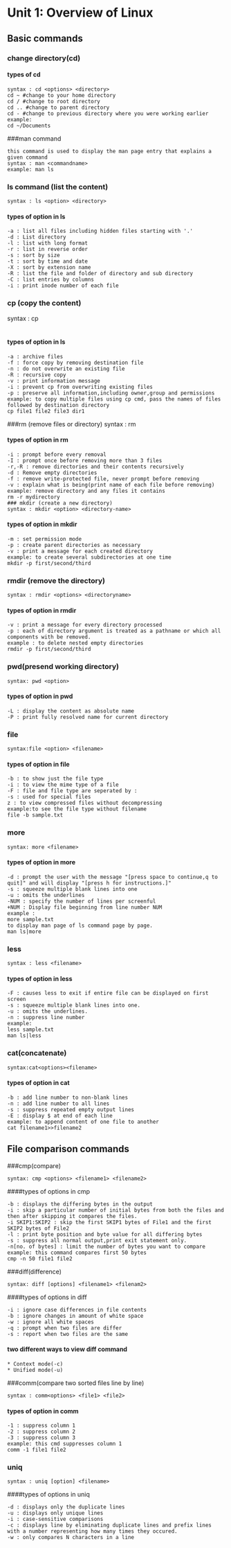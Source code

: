 # Unit 1: Overview of Linux
## Basic commands
### change directory(cd)
#### types of cd
```
syntax : cd <options> <directory>
cd ~ #change to your home directory
cd / #change to root directory
cd .. #change to parent directory
cd - #change to previous directory where you were working earlier
example:  
cd ~/Documents
```
###man command
```
this command is used to display the man page entry that explains a given command
syntax : man <commandname>
example: man ls
```
### ls command (list the content)
```
syntax : ls <option> <directory>
```
#### types of option in ls
```
-a : list all files including hidden files starting with '.'
-d : List directory
-l : list with long format 
-r : list in reverse order
-s : sort by size
-t : sort by time and date 
-X : sort by extension name
-R : list the file and folder of directory and sub directory
-C : list entries by columns
-i : print inode number of each file
```
### cp (copy the content)
syntax : cp <option> <source-file> <destination-file>
#### types of option in ls
```
-a : archive files
-f : force copy by removing destination file
-n : do not overwrite an existing file
-R : recursive copy
-v : print information message
-i : prevent cp from overwriting existing files
-p : preserve all information,including owner,group and permissions
example: to copy multiple files using cp cmd, pass the names of files followed by destination directory
cp file1 file2 file3 dir1
```
###rm (remove files or directory)
syntax : rm <options> <filename>
#### types of option in rm
```
-i : prompt before every removal
-I : prompt once before removing more than 3 files
-r,-R : remove directories and their contents recursively
-d : Remove empty directories
-f : remove write-protected file, never prompt before removing
-v : explain what is being(print name of each file before removing)
example: remove directory and any files it contains
rm -r mydirectory
### mkdir (create a new directory)
syntax : mkdir <option> <directory-name>
```
#### types of option in mkdir
```
-m : set permission mode
-p : create parent directories as necessary
-v : print a message for each created directory
example: to create several subdirectories at one time
mkdir -p first/second/third
```
### rmdir (remove the directory)
```
syntax : rmdir <options> <directoryname>
```
#### types of option in rmdir
```
-v : print a message for every directory processed
-p : each of directory argument is treated as a pathname or which all components with be removed.
example : to delete nested empty directories 
rmdir -p first/second/third 
```
### pwd(presend working directory)
```
syntax: pwd <option>
```
#### types of option in pwd
```
-L : display the content as absolute name
-P : print fully resolved name for current directory
```
### file
```
syntax:file <option> <filename>
```
#### types of option in file
```
-b : to show just the file type
-i : to view the mime type of a file
-F : file and file type are seperated by :
-s : used for special files
z : to view compressed files without decompressing
example:to see the file type without filename
file -b sample.txt
```
### more
```
syntax: more <filename>
```
#### types of option in more
```
-d : prompt the user with the message "[press space to continue,q to quit]" and will display "[press h for instructions.]"
-s : squeeze multiple blank lines into one
-u : omits the underlines
-NUM : specify the number of lines per screenful
+NUM : Display file beginning from line number NUM
example : 
more sample.txt
to display man page of ls command page by page.
man ls|more
```
### less
```
syntax : less <filename>
```
#### types of option in less
```
-F : causes less to exit if entire file can be displayed on first screen
-s : squeeze multiple blank lines into one.
-u : omits the underlines.
-n : suppress line number
example:
less sample.txt
man ls|less
```
### cat(concatenate)
```
syntax:cat<options><filename>
```
#### types of option in cat
```
-b : add line number to non-blank lines
-n : add line number to all lines
-s : suppress repeated empty output lines
-E : display $ at end of each line
example: to append content of one file to another 
cat filename1>>filename2
```
## File comparison commands
###cmp(compare)
```
syntax: cmp <options> <filename1> <filename2>
```
####types of options in cmp
```
-b : displays the differing bytes in the output
-i : skip a particular number of initial bytes from both the files and then after skipping it compares the files.
-i SKIP1:SKIP2 : skip the first SKIP1 bytes of File1 and the first SKIP2 bytes of File2
-l : print byte position and byte value for all differing bytes
-s : suppress all normal output,print exit statement only.
-n[no. of bytes] : limit the number of bytes you want to compare
example: this command compares first 50 bytes
cmp -n 50 file1 file2
```
###diff(difference)
```
syntax: diff [options] <filename1> <filenam2>
```
####types of options in diff
```
-i : ignore case differences in file contents
-b : ignore changes in amount of white space
-w : ignore all white spaces
-q : prompt when two files are differ
-s : report when two files are the same
```
#### two different ways to view diff command
```
* Context mode(-c) 
* Unified mode(-u)
```
###comm(compare two sorted files line by line)
```
syntax : comm<options> <file1> <file2>
```
#### types of option in comm
```
-1 : suppress column 1
-2 : suppress column 2
-3 : suppress column 3
example: this cmd suppresses column 1
comm -1 file1 file2
```
### uniq
```
syntax : uniq [option] <filename>
```
####types of options in uniq
```
-d : displays only the duplicate lines
-u : displays only unique lines
-i : case-sensitive comparisons
-c : displays line by eliminating duplicate lines and prefix lines with a number representing how many times they occured.
-w : only compares N characters in a line 
```